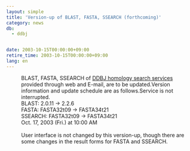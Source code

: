 ```yaml
---
layout: simple
title: 'Version-up of BLAST, FASTA, SSEARCH (forthcoming)'
category: news
db:
  - ddbj


date: 2003-10-15T00:00:00+09:00
retire_time: 2003-10-15T00:00:00+09:00
lang: en
---
```


<dd>BLAST, FASTA, SSEARCH of <a href="/E-mail/homology.html">DDBJ homology search services</a> provided through web and E-mail, are to be updated.Version information and update schedule are as follows.Service is not interrupted.<br>
<dd>BLAST: 2.0.11 -&gt; 2.2.6<br>
<dd>FASTA: FASTA32t09 -&gt; FASTA34t21<br>
<dd>SSEARCH: FASTA32t09 -&gt; FASTA34t21<br>
<dd>Oct. 17, 2003 (Fri.) at 10:00 AM<br>
<dd> <br>
<dd>User interface is not changed by this version-up, though there are some changes in the result forms for FASTA and SSEARCH.</dd>
</dd>
</dd>
</dd>
</dd>
</dd>
</dd>
